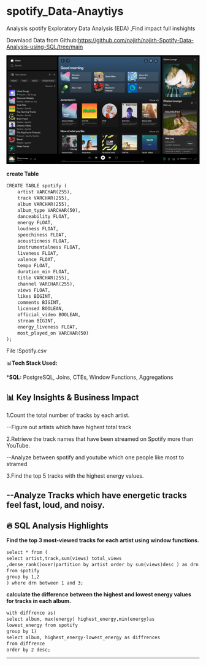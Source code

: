 # spotify_Data-Anaytiys
Analysis spotify Exploratory Data Analysis (EDA) ,Find impact full inshights

Downlaod Data from Github:https://github.com/najirh/najirh-Spotify-Data-Analysis-using-SQL/tree/main

![spotify](https://github.com/saurav190101/spotify_Data-Anaytiys/blob/main/spotify.png)

**create Table**
```
CREATE TABLE spotify (
    artist VARCHAR(255),
    track VARCHAR(255),
    album VARCHAR(255),
    album_type VARCHAR(50),
    danceability FLOAT,
    energy FLOAT,
    loudness FLOAT,
    speechiness FLOAT,
    acousticness FLOAT,
    instrumentalness FLOAT,
    liveness FLOAT,
    valence FLOAT,
    tempo FLOAT,
    duration_min FLOAT,
    title VARCHAR(255),
    channel VARCHAR(255),
    views FLOAT,
    likes BIGINT,
    comments BIGINT,
    licensed BOOLEAN,
    official_video BOOLEAN,
    stream BIGINT,
    energy_liveness FLOAT,
    most_played_on VARCHAR(50)
);
```

File :Spotify.csv


:bar_chart:**Tech Stack Used:**

***SQL:** PostgreSQL, Joins, CTEs, Window Functions, Aggregations 

## 📊 Key Insights & Business Impact

1.Count the total number of tracks by each artist.

--Figure out artists which have highest  total track 

2.Retrieve the track names that have been streamed on Spotify more than YouTube.

--Analyze between spotify and youtube which one people like most to  stramed 

3.Find the top 5 tracks with the highest energy values.

--Analyze Tracks which have energetic tracks feel fast, loud, and noisy. 
----

## 🔥 SQL Analysis Highlights

**Find the top 3 most-viewed tracks for each artist using window functions.**
```
select * from (
select artist,track,sum(views) total_views
,dense_rank()over(partition by artist order by sum(views)desc ) as drn 
from spotify 
group by 1,2
) where drn between 1 and 3;
```

**calculate the difference between the highest and lowest energy values for tracks in each album.**
```
with diffrence as(
select album, max(energy) highest_energy,min(energy)as 
lowest_energy from spotify
group by 1)
select album, highest_energy-lowest_energy as diffrences
from diffrence
order by 2 desc;
```
---
